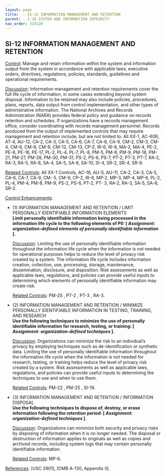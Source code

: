```yaml
---
layout: page
title: -- SI-12 INFORMATION MANAGEMENT AND RETENTION 
parent: . 3.19 SYSTEM AND INFORMATION INTEGRITY 
nav_order: 319120 
---
```


## SI-12 INFORMATION MANAGEMENT AND RETENTION

<ins>Control</ins>: Manage and retain information within the system and information output from the system in accordance with applicable laws, executive orders, directives, regulations, policies, standards, guidelines and operational requirements.
   
<ins>Discussion</ins>: Information management and retention requirements cover the full life cycle of information, in some cases extending beyond system disposal. Information to be retained may also include policies, procedures, plans, reports, data output from control implementation, and other types of administrative information. The National Archives and Records Administration (NARA) provides federal policy and guidance on records retention and schedules. If organizations have a records management office, consider coordinating with records management personnel. Records produced from the output of implemented controls that may require management and retention include, but are not limited to: All XX-1, AC-6(9), AT-4, AU-12, CA-2, CA-3, CA-5, CA-6, CA-7, CA-8, CA-9, CM-2, CM-3, CM-4, CM-6, CM-8, CM-9, CM-12, CM-13, CP-2, IR-6, IR-8, MA-2, MA-4, PE-2, PE-8, PE-16, PE-17, PL-2, PL-4, PL-7, PL-8, PM-5, PM-8, PM-9, PM-18, PM-21, PM-27, PM-28, PM-30, PM-31, PS-2, PS-6, PS-7, PT-2, PT-3, PT-7, RA-2, RA-3, RA-5, RA-8, SA-4, SA-5, SA-8, SA-10, SI-4, SR-2, SR-4, SR-8.

<ins>Related Controls</ins>: All XX-1 Controls, AC-16, AU-5, AU-11, CA-2, CA-3, CA-5, CA-6, CA-7, CA-9, CM- 5, CM-9, CP-2, IR-8, MP-2, MP-3, MP-4, MP-6, PL-2, PL-4, PM-4, PM-8, PM-9, PS-2, PS-6, PT-2, PT- 3, RA-2, RA-3, SA-5, SA-8, SR-2.
   
<ins>Control Enhancements</ins>:
   
* (1) INFORMATION MANAGEMENT AND RETENTION / LIMIT PERSONALLY IDENTIFIABLE INFORMATION ELEMENTS<br>
**Limit personally identifiable information being processed in the information life cycle to the following elements of PII: [ _Assignment: organization-defined elements of personally identifiable information_ ].**

    <ins>Discussion</ins>: Limiting the use of personally identifiable information throughout the information life cycle when the information is not needed for operational purposes helps to reduce the level of privacy risk created by a system. The information life cycle includes information creation, collection, use, processing, storage, maintenance, dissemination, disclosure, and disposition. Risk assessments as well as applicable laws, regulations, and policies can provide useful inputs to determining which elements of personally identifiable information may create risk.

    <ins>Related Controls</ins>: PM-25 , PT-2 , PT-3 , RA-3.
   
* (2) INFORMATION MANAGEMENT AND RETENTION / MINIMIZE PERSONALLY IDENTIFIABLE INFORMATION IN TESTING, TRAINING, AND RESEARCH<br>
**Use the following techniques to minimize the use of personally identifiable information for research, testing, or training: [ _Assignment: organization-defined techniques_ ].**

    <ins>Discussion</ins>: Organizations can minimize the risk to an individual’s privacy by employing techniques such as de-identification or synthetic data. Limiting the use of personally identifiable information throughout the information life cycle when the information is not needed for research, testing, or training helps reduce the level of privacy risk created by a system. Risk assessments as well as applicable laws, regulations, and policies can provide useful inputs to determining the techniques to use and when to use them.

    <ins>Related Controls</ins>: PM-22 , PM-25 , SI-19.
   
* (3) INFORMATION MANAGEMENT AND RETENTION / INFORMATION DISPOSAL<br>
**Use the following techniques to dispose of, destroy, or erase information following the retention period: [ _Assignment: organization-defined techniques_ ].**

    <ins>Discussion</ins>: Organizations can minimize both security and privacy risks by disposing of information when it is no longer needed. The disposal or destruction of information applies to originals as well as copies and archived records, including system logs that may contain personally identifiable information.

    <ins>Related Controls</ins>: MP-6.

<ins>References</ins>: [USC 2901], [OMB A-130, Appendix II].
